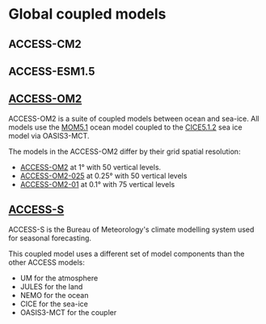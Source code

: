 # Global coupled models

## ACCESS-CM2

## ACCESS-ESM1.5

## [ACCESS-OM2][COSIMA-models]

ACCESS-OM2 is a suite of coupled models between ocean and sea-ice. All models use the [MOM5.1][MOM5.1] ocean model coupled to the [CICE5.1.2][CICE5.1.2] sea ice model via OASIS3-MCT.

The models in the ACCESS-OM2 differ by their grid spatial resolution:

 - [ACCESS-OM2][ACCESS-OM2] at 1° with 50 vertical levels.
 - [ACCESS-OM2-025][ACCESS-OM2-025] at 0.25° with 50 vertical levels
 - [ACCESS-OM2-01][ACCESS-OM2-01] at 0.1° with 75 vertical levels
## [ACCESS-S][ACCESS-S]
ACCESS-S is the Bureau of Meteorology's climate modelling system used for seasonal forecasting.

This coupled model uses a different set of model components than the other ACCESS models:

- UM for the atmosphere
- JULES for the land
- NEMO for the ocean
- CICE for the sea-ice
- OASIS3-MCT for the coupler

 
[COSIMA-models]: http://cosima.org.au/index.php/models/
[MOM5.1]: https://mom-ocean.github.io/
[CICE5.1.2]: https://github.com/CICE-Consortium/CICE-svn-trunk/tree/cice-5.1.2
[ACCESS-OM2]: http://cosima.org.au/index.php/models/access-om2/
[ACCESS-OM2-025]: http://cosima.org.au/index.php/models/access-om2-025/
[ACCESS-OM2-01]: http://cosima.org.au/index.php/models/access-om2-01-2/
[ACCESS-S]: http://www.bom.gov.au/research/projects/ACCESS-S/